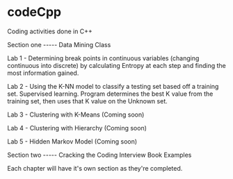 # codeCpp
Coding activities done in C++

Section one ----- Data Mining Class

  Lab 1 - 
    Determining break points in continuous variables (changing continuous into discrete)
    by calculating Entropy at each step and finding the most information gained.
    
  Lab 2 - 
    Using the K-NN model to classify a testing set based off a training set. Supervised learning.
    Program determines the best K value from the training set, then uses that K value on the Unknown set.
    
  Lab 3 - Clustering with K-Means (Coming soon)
  
  Lab 4 - Clustering with Hierarchy (Coming soon)
  
  Lab 5 - Hidden Markov Model (Coming soon)
  
  
Section two ----- Cracking the Coding Interview Book Examples

  Each chapter will have it's own section as they're completed.
